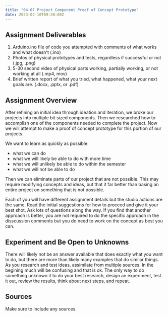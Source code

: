 ```yaml
---
title: "04.07 Project Component Proof of Concept Prototype"
date: 2023-02-10T09:30:00Z
---
```


## Assignment Deliverables

1. Arduino.ino file of code you attempted with comments of what works and what doesn't (.ino)
2. Photos of physical prototypes and tests, regardless if successful or not (.jpg, .png)
3. 5-30 second video of physical parts working, partially working, or not working at all (.mp4, mov)
4. Brief written report of what you tried, what happened, what your next goals are. (.docx, .pptx, or .pdf)

## Assignment Overview

After refining an initial idea through ideation and iteration, we broke our projects into multiple bit sized components. Then we researched how to accomplish one of the components needed to complete the project. Now we will attempt to make a proof of concept prototype for this portion of our projects.

We want to learn as quickly as possible:

- what we can do
- what we will likely be able to do with more time
- what we will unlikely be able to do within the semester
- what we will not be able to do

Then we can eliminate parts of our project that are not possible. This may require modifying concepts and ideas, but that it far better than basing an entire project on something that is not possible.

Each of you will have different assignment details but the studio actions are the same. Read the initial suggestions for how to proceed and give it your best shot. Ask lots of questions along the way. If you find that another approach is better, you are not required to do the specific approach in the disscussion comments but you do need to work on the concept as best you can.

## Experiment and Be Open to Unknowns

There will likely not be an answer available that does exactly what you want to do, but there are more than likely many examples that do similar things. As you research and test ideas, assimilate from multiple sources. In the begining much will be confusing and that is ok. The only way to do something unknown it to do your best research, design an experiment, test it out, review the results, think about next steps, and repeat.

## Sources

Make sure to include any sources.
